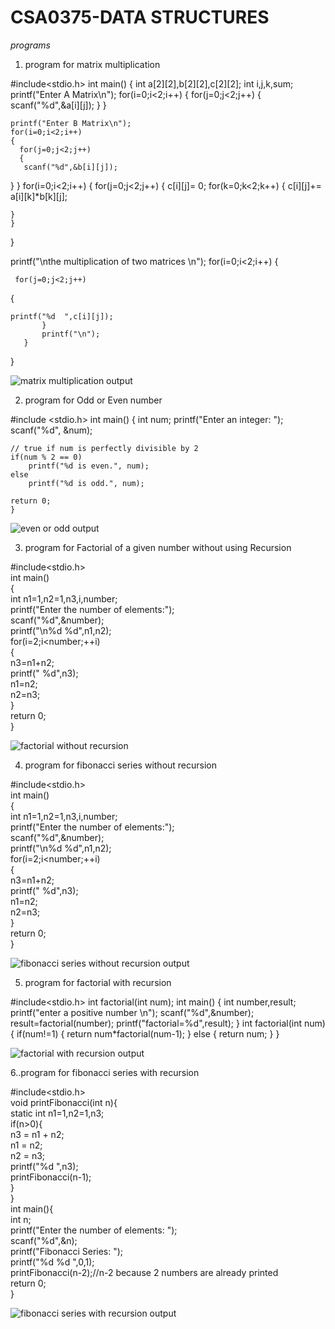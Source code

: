 # CSA0375-DATA STRUCTURES

*programs*

1. program for matrix multiplication

#include<stdio.h>
int main()
{
	int a[2][2],b[2][2],c[2][2];
	int i,j,k,sum;
	printf("Enter A Matrix\n");
	for(i=0;i<2;i++)
	{
	  for(j=0;j<2;j++)
	  {
	   scanf("%d",&a[i][j]);
      } 
	}
	
	printf("Enter B Matrix\n");
	for(i=0;i<2;i++)
	{
	  for(j=0;j<2;j++)
	  {
	   scanf("%d",&b[i][j]);
}
}
	for(i=0;i<2;i++)
	{
	  for(j=0;j<2;j++)
    {
	   c[i][j]= 0;
	   for(k=0;k<2;k++)
	{
		c[i][j]+= a[i][k]*b[k][j];
		
	}
    } 
   }
   
   printf("\nthe multiplication of two matrices \n");
   	for(i=0;i<2;i++)
   	{
	   
   	 for(j=0;j<2;j++)
   {
   	
   	printf("%d  ",c[i][j]);
	   	   }   	
	   	   printf("\n");
	   }
 }

![matrix multiplication output](https://user-images.githubusercontent.com/112486766/191181151-6a635022-e526-4047-bee5-6c2ef6a0b494.png)

2. program for Odd or Even number 
  
  #include <stdio.h>
    int main() {
    int num;
    printf("Enter an integer: ");
    scanf("%d", &num);

    // true if num is perfectly divisible by 2
    if(num % 2 == 0)
        printf("%d is even.", num);
    else
        printf("%d is odd.", num);
    
    return 0;
    }
 
 ![even or odd output](https://user-images.githubusercontent.com/112486766/191181664-69163918-cff3-497c-b1fd-5316fddf1e09.png)

3. program  for Factorial of a given number without using Recursion
 
 #include<stdio.h>    
  int main()    
 {    
 int n1=1,n2=1,n3,i,number;    
 printf("Enter the number of elements:");    
 scanf("%d",&number);    
 printf("\n%d %d",n1,n2);  
 for(i=2;i<number;++i)  
 {    
  n3=n1+n2;    
  printf(" %d",n3);    
  n1=n2;    
  n2=n3;    
 }  
  return 0;  
 }

![factorial without recursion](https://user-images.githubusercontent.com/112486766/191202736-81f7381f-c835-4f0b-bc89-e0b5c532ca88.png)
 
 4. program for fibonacci series without recursion

#include<stdio.h>    
int main()    
{    
 int n1=1,n2=1,n3,i,number;    
 printf("Enter the number of elements:");    
 scanf("%d",&number);    
 printf("\n%d %d",n1,n2);  
 for(i=2;i<number;++i)  
 {    
  n3=n1+n2;    
  printf(" %d",n3);    
  n1=n2;    
  n2=n3;    
 }  
  return 0;  
 }
 
 ![fibonacci series without recursion output](https://user-images.githubusercontent.com/112486766/191202997-e43323a4-0bd6-4f25-a18b-f81704f3bcbe.png)
 
5. program for factorial with recursion

#include<stdio.h>
int factorial(int num);
int main()
{
	int number,result;
	printf("enter a positive number \n");
	scanf("%d",&number);
	result=factorial(number);
	printf("factorial=%d",result);
}
int factorial(int num)
{
	if(num!=1)
	{
		return num*factorial(num-1);
	}
	else
	{
		return num;
	}
}

![factorial with recursion output](https://user-images.githubusercontent.com/112486766/191203605-215ba081-dbb2-4e4e-acf0-399bba9b049c.png)


 6..program for fibonacci series with recursion
 
 #include<stdio.h>    
void printFibonacci(int n){    
    static int n1=1,n2=1,n3;    
    if(n>0){    
         n3 = n1 + n2;    
         n1 = n2;    
         n2 = n3;    
         printf("%d ",n3);    
         printFibonacci(n-1);    
    }    
}    
int main(){    
    int n;    
    printf("Enter the number of elements: ");    
    scanf("%d",&n);    
    printf("Fibonacci Series: ");    
    printf("%d %d ",0,1);    
    printFibonacci(n-2);//n-2 because 2 numbers are already printed    
  return 0;  
 } 
 
 ![fibonacci series with recursion output](https://user-images.githubusercontent.com/112486766/191200336-444b9d9f-d2f6-49b6-8a59-558153660391.png)



 
